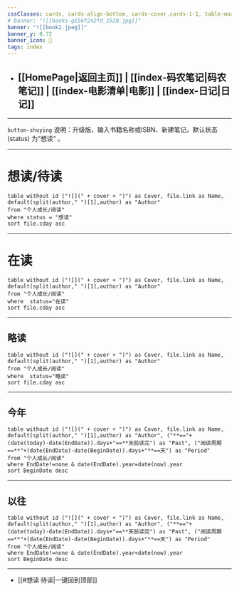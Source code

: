 ```yaml
---
cssClasses: cards, cards-align-bottom, cards-cover,cards-1-1, table-max,cards-cols-8
# banner: "![[books-g156f242fd_1920.jpg]]"
banner: "![[book2.jpeg]]"
banner_y: 0.72
banner_icon: 📙
tags: index
---
```


- ## [[HomePage|返回主页]] | [[index-码农笔记|码农笔记]] | [[index-电影清单|电影]] | [[index-日记|日记]]
---

`button-shuying`  说明：升级版，输入书籍名称或ISBN、新建笔记。默认状态(status) 为”想读“ 。
 
---
 
#  想读/待读

```dataview
table without id ("![](" + cover + ")") as Cover, file.link as Name, default(split(author," ")[1],author) as "Author"
from "个人成长/阅读"
where status = "想读" 
sort file.cday asc 

```
---

#  在读

```dataview
table without id ("![](" + cover + ")") as Cover, file.link as Name, default(split(author," ")[1],author) as "Author"
from "个人成长/阅读"  
where  status="在读"
sort file.cday asc 

```
---


## 略读

```dataview
table without id ("![](" + cover + ")") as Cover, file.link as Name, default(split(author," ")[1],author) as "Author"
from "个人成长/阅读"  
where  status="略读"
sort file.cday asc 

```
---

## 今年

```dataview
table without id ("![](" + cover + ")") as Cover, file.link as Name, default(split(author," ")[1],author) as "Author", ("**=="+(date(today)-date(EndDate)).days+"==**天前读完") as "Past", ("阅读周期==**"+(date(EndDate)-date(BeginDate)).days+"**==天") as "Period"
from "个人成长/阅读"  
where EndDate!=none & date(EndDate).year=date(now).year
sort BeginDate desc
```
---

## 以往

```dataview
table without id ("![](" + cover + ")") as Cover, file.link as Name, default(split(author," ")[1],author) as "Author", ("**=="+(date(today)-date(EndDate)).days+"==**天前读完") as "Past", ("阅读周期==**"+(date(EndDate)-date(BeginDate)).days+"**==天") as "Period"
from "个人成长/阅读"  
where EndDate!=none & date(EndDate).year<date(now).year
sort BeginDate desc
```
---


-  [[#想读 待读|一键回到顶部]]